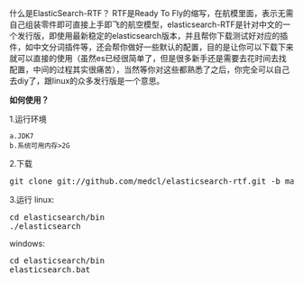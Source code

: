 什么是ElasticSearch-RTF？
RTF是Ready To Fly的缩写，在航模里面，表示无需自己组装零件即可直接上手即飞的航空模型，elasticsearch-RTF是针对中文的一个发行版，即使用最新稳定的elasticsearch版本，并且帮你下载测试好对应的插件，如中文分词插件等，还会帮你做好一些默认的配置，目的是让你可以下载下来就可以直接的使用（虽然es已经很简单了，但是很多新手还是需要去花时间去找配置，中间的过程其实很痛苦），当然等你对这些都熟悉了之后，你完全可以自己去diy了，跟linux的众多发行版是一个意思。



**如何使用？**


1.运行环境

	a.JDK7  
	b.系统可用内存>2G 


2.下载
<pre>git clone git://github.com/medcl/elasticsearch-rtf.git -b master --depth 1</pre>


3.运行
linux:
<pre>cd elasticsearch/bin
./elasticsearch</pre>

windows:
<pre>cd elasticsearch/bin
elasticsearch.bat</pre>